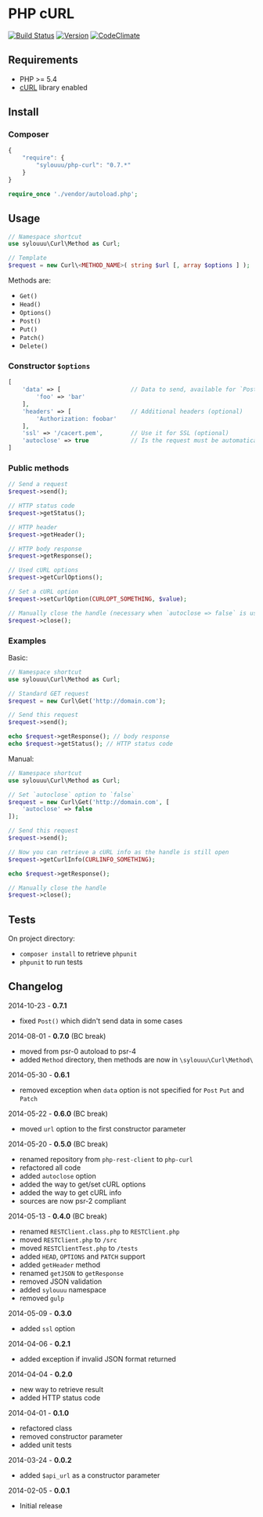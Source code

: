 # PHP cURL

[![Build Status](http://img.shields.io/travis/sylouuu/php-curl.svg?style=flat)](https://travis-ci.org/sylouuu/php-curl)
[![Version](http://img.shields.io/packagist/v/sylouuu/php-curl.svg?style=flat)](https://packagist.org/packages/sylouuu/php-curl)
[![CodeClimate](http://img.shields.io/codeclimate/github/sylouuu/php-curl.svg?style=flat)](https://codeclimate.com/github/sylouuu/php-curl)

## Requirements

* PHP >= 5.4
* [cURL](http://php.net/manual/fr/book.curl.php/) library enabled

## Install

### Composer

```js
{
    "require": {
        "sylouuu/php-curl": "0.7.*"
    }
}
```

```php
require_once './vendor/autoload.php';
```

## Usage

```php
// Namespace shortcut
use sylouuu\Curl\Method as Curl;

// Template
$request = new Curl\<METHOD_NAME>( string $url [, array $options ] );
```

Methods are:

* `Get()`
* `Head()`
* `Options()`
* `Post()`
* `Put()`
* `Patch()`
* `Delete()`

### Constructor `$options`

```php
[
    'data' => [                    // Data to send, available for `Post`, `Put` and `Patch`
        'foo' => 'bar'
    ],
    'headers' => [                 // Additional headers (optional)
        'Authorization: foobar'
    ],
    'ssl' => '/cacert.pem',        // Use it for SSL (optional)
    'autoclose' => true            // Is the request must be automatically closed (optional)
]
```

### Public methods

```php
// Send a request
$request->send();

// HTTP status code
$request->getStatus();

// HTTP header
$request->getHeader();

// HTTP body response
$request->getResponse();

// Used cURL options
$request->getCurlOptions();

// Set a cURL option
$request->setCurlOption(CURLOPT_SOMETHING, $value);

// Manually close the handle (necessary when `autoclose => false` is used)
$request->close();
```

### Examples

Basic:

```php
// Namespace shortcut
use sylouuu\Curl\Method as Curl;

// Standard GET request
$request = new Curl\Get('http://domain.com');

// Send this request
$request->send();

echo $request->getResponse(); // body response
echo $request->getStatus(); // HTTP status code
```

Manual:

```php
// Namespace shortcut
use sylouuu\Curl\Method as Curl;

// Set `autoclose` option to `false`
$request = new Curl\Get('http://domain.com', [
    'autoclose' => false
]);

// Send this request
$request->send();

// Now you can retrieve a cURL info as the handle is still open
$request->getCurlInfo(CURLINFO_SOMETHING);

echo $request->getResponse();

// Manually close the handle
$request->close();
```

## Tests

On project directory:

* `composer install` to retrieve `phpunit`
* `phpunit` to run tests

## Changelog

2014-10-23 - **0.7.1**

* fixed `Post()` which didn't send data in some cases

2014-08-01 - **0.7.0** (BC break)

* moved from psr-0 autoload to psr-4
* added `Method` directory, then methods are now in `\sylouuu\Curl\Method\`

2014-05-30 - **0.6.1**

* removed exception when `data` option is not specified for `Post` `Put` and `Patch`

2014-05-22 - **0.6.0** (BC break)

* moved `url` option to the first constructor parameter

2014-05-20 - **0.5.0** (BC break)

* renamed repository from `php-rest-client` to `php-curl`
* refactored all code
* added `autoclose` option
* added the way to get/set cURL options
* added the way to get cURL info
* sources are now psr-2 compliant

2014-05-13 - **0.4.0** (BC break)

* renamed `RESTClient.class.php` to `RESTClient.php`
* moved `RESTClient.php` to `/src`
* moved `RESTClientTest.php` to `/tests`
* added `HEAD`, `OPTIONS` and `PATCH` support
* added `getHeader` method
* renamed `getJSON` to `getResponse`
* removed JSON validation
* added `sylouuu` namespace
* removed `gulp`

2014-05-09 - **0.3.0**

* added `ssl` option

2014-04-06 - **0.2.1**

* added exception if invalid JSON format returned

2014-04-04 - **0.2.0**

* new way to retrieve result
* added HTTP status code

2014-04-01 - **0.1.0**

* refactored class
* removed constructor parameter
* added unit tests

2014-03-24 - **0.0.2**

* added `$api_url` as a constructor parameter

2014-02-05 - **0.0.1**

* Initial release
